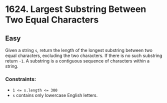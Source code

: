 # 1624. Largest Substring Between Two Equal Characters

## Easy

Given a string `s`, return the length of the longest substring between two equal characters, excluding the two
characters. If there is no such substring return `-1`. A substring is a contiguous sequence of characters within a
string.

### Constraints:

- `1 <= s.length <= 300`
- `s` contains only lowercase English letters.
